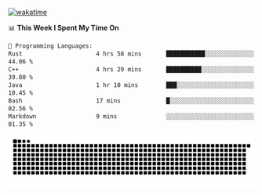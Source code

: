 [![wakatime](https://wakatime.com/badge/user/384f91c6-4eee-411f-8f3b-1b691f58a544.svg)](https://wakatime.com/@384f91c6-4eee-411f-8f3b-1b691f58a544)

<!--START_SECTION:waka-->
📊 **This Week I Spent My Time On** 

```text
💬 Programming Languages: 
Rust                     4 hrs 58 mins       ███████████░░░░░░░░░░░░░░   44.06 % 
C++                      4 hrs 29 mins       ██████████░░░░░░░░░░░░░░░   39.80 % 
Java                     1 hr 10 mins        ███░░░░░░░░░░░░░░░░░░░░░░   10.45 % 
Bash                     17 mins             █░░░░░░░░░░░░░░░░░░░░░░░░   02.56 % 
Markdown                 9 mins              ░░░░░░░░░░░░░░░░░░░░░░░░░   01.35 % 
```


<!--END_SECTION:waka-->

<picture>
  <source media="(prefers-color-scheme: dark)" srcset="https://raw.githubusercontent.com/fuwx295/fuwx295/output/github-contribution-grid-snake-dark.svg">
  <source media="(prefers-color-scheme: light)" srcset="https://raw.githubusercontent.com/fuwx295/fuwx295/output/github-contribution-grid-snake.svg">
  <img alt="github contribution grid snake animation" src="https://raw.githubusercontent.com/fuwx295/fuwx295/output/github-contribution-grid-snake.svg">
</picture>

